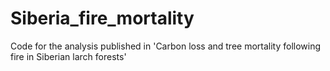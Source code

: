 # Siberia_fire_mortality
Code for the analysis published in 'Carbon loss and tree mortality following fire in Siberian larch forests'
